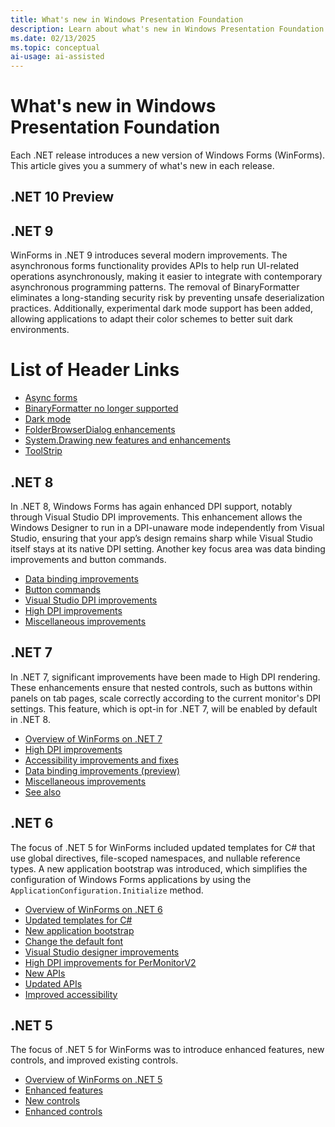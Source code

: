 ```yaml
---
title: What's new in Windows Presentation Foundation
description: Learn about what's new in Windows Presentation Foundation (WPF). This article covers changes to WPF since .NET 7 was released.
ms.date: 02/13/2025
ms.topic: conceptual
ai-usage: ai-assisted
---
```


# What's new in Windows Presentation Foundation

Each .NET release introduces a new version of Windows Forms (WinForms). This article gives you a summery of what's new in each release.

## .NET 10 Preview

## .NET 9

WinForms in .NET 9 introduces several modern improvements. The asynchronous forms functionality provides APIs to help run UI-related operations asynchronously, making it easier to integrate with contemporary asynchronous programming patterns. The removal of BinaryFormatter eliminates a long-standing security risk by preventing unsafe deserialization practices. Additionally, experimental dark mode support has been added, allowing applications to adapt their color schemes to better suit dark environments.

# List of Header Links

- [Async forms](net90.md#async-forms)
- [BinaryFormatter no longer supported](net90.md#binaryformatter-no-longer-supported)
- [Dark mode](net90.md#dark-mode)
- [FolderBrowserDialog enhancements](net90.md#folderbrowseerdialog-enhancements)
- [System.Drawing new features and enhancements](net90.md#systemdrawing-new-features-and-enhancements)
- [ToolStrip](net90.md#toolstrip)

## .NET 8

In .NET 8, Windows Forms has again enhanced DPI support, notably through Visual Studio DPI improvements. This enhancement allows the Windows Designer to run in a DPI-unaware mode independently from Visual Studio, ensuring that your app’s design remains sharp while Visual Studio itself stays at its native DPI setting. Another key focus area was data binding improvements and button commands.

- [Data binding improvements](net80.md#data-binding-improvements)
- [Button commands](net80.md#button-commands)
- [Visual Studio DPI improvements](net80.md#visual-studio-dpi-improvements)
- [High DPI improvements](net80.md#high-dpi-improvements)
- [Miscellaneous improvements](net80.md#miscellaneous-improvements)

## .NET 7

In .NET 7, significant improvements have been made to High DPI rendering. These enhancements ensure that nested controls, such as buttons within panels on tab pages, scale correctly according to the current monitor's DPI settings. This feature, which is opt-in for .NET 7, will be enabled by default in .NET 8.

- [Overview of WinForms on .NET 7](net70.md)
- [High DPI improvements](net70.md#high-dpi-improvements)
- [Accessibility improvements and fixes](net70.md#accessibility-improvements-and-fixes)
- [Data binding improvements (preview)](net70.md#data-binding-improvements-preview)
- [Miscellaneous improvements](net70.md#miscellaneous-improvements)
- [See also](net70.md#see-also)

## .NET 6

The focus of .NET 5 for WinForms included updated templates for C# that use global directives, file-scoped namespaces, and nullable reference types. A new application bootstrap was introduced, which simplifies the configuration of Windows Forms applications by using the `ApplicationConfiguration.Initialize` method.

- [Overview of WinForms on .NET 6](net60.md)
- [Updated templates for C#](net60.md#updated-templates-for-c)
- [New application bootstrap](net60.md#new-application-bootstrap)
- [Change the default font](net60.md#change-the-default-font)
- [Visual Studio designer improvements](net60.md#visual-studio-designer-improvements)
- [High DPI improvements for PerMonitorV2](net60.md#high-dpi-improvements-for-permonitorv2)
- [New APIs](net60.md#new-apis)
- [Updated APIs](net60.md#updated-apis)
- [Improved accessibility](net60.md#improved-accessibility)

## .NET 5

The focus of .NET 5 for WinForms was to introduce enhanced features, new controls, and improved existing controls.

- [Overview of WinForms on .NET 5](net50.md)
- [Enhanced features](net50.md#enhanced-features)
- [New controls](net50.md#new-controls)
- [Enhanced controls](net50.md#enhanced-controls)
